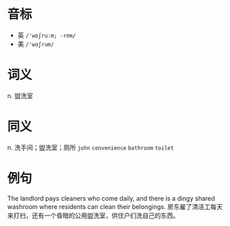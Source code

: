 # 音标

- 英 `/'wɒʃruːm; -rʊm/`
- 美 `/'wɑʃrum/`

# 词义

n. 盥洗室


# 同义

n. 洗手间；盥洗室；厕所
`john` `convenience` `bathroom` `toilet`

# 例句

The landlord pays cleaners who come daily, and there is a dingy shared washroom where residents can clean their belongings.
房东雇了清洁工每天来打扫，还有一个昏暗的公用盥洗室，供住户们洗自己的东西。


